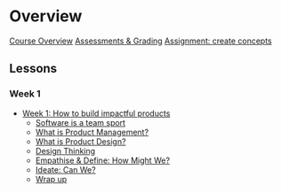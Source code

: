 # Overview

[Course Overview](pm-and-design.md)
[Assessments & Grading](assessments.md)
[Assignment: create concepts](assignment-concept-tests.md)

<!--

[Assignment: design replication](assignment-design-replication.md)
[Assignment: information architecture](assignment-information-architecture.md)
[Final Project Milestone 1: Concept Testing](concept-testing.md)
[Final Project Milestone 2: App Design](app-designs.md)
[Final Project](final-project.md)
[Live Classes]()

-->


## Lessons

### Week 1

- [Week 1: How to build impactful products](lessons/software-dev-teams.md)
  - [Software is a team sport](lessons/software-team/basics.md)
  - [What is Product Management?](lessons/software-team/what-is-pm.md)
  - [What is Product Design?](lessons/software-team/what-is-design.md)
  - [Design Thinking](lessons/software-team/design-thinking.md)
  - [Empathise & Define: How Might We?](lessons/software-team/empathize-and-define.md)
  - [Ideate: Can We?](lessons/software-team/ideate.md)
  - [Wrap up](lessons/software-team/wrap-up.md)

  
<!---

### Week 2

- [Week 2: User Research](lessons/ux-research.md)
  - [What is UX research?](lessons/ux-research/basics.md)
  - [UX Research Methods](lessons/ux-research/methods.md)
  - [Conducting User Research](lessons/ux-research/conducting-research.md)
  - [Concept Testing](lessons/ux-research/concept-testing.md)
  - [Wrap up](lessons/ux-research/wrap-up.md)

### Week 3

- [Week 3: UI Design Basics](lessons/ui-design-basics.md)
  - [Typography](lessons/ui-design-basics/typography.md)
  - [Color](lessons/ui-design-basics/color.md)
  - [Basic principles of UI Design](lessons/ui-design-basics/basic-principles.md)
  - [Introduction to Figma](lessons/ui-design-basics/introduction-to-Figma.md)
  - [Wrap up](lessons/ui-design-basics/wrap-up.md)


### Week 4

- [Week 4: More UI Design](lessons/more-ui-design.md)
  - [Design for Mobile (Android & iOS)](lessons/more-ui-design/mobile.md)
  - [Design for Web](lessons/more-ui-design/web.md)
  - [Introduction to Design Systems](lessons/more-ui-design/design-systems.md)
  - [Introduction to Accessibility](lessons/more-ui-design/accessibility.md)
  - [Wrap up](lessons/more-ui-design/wrap-up.md)


### Week 5
- [Week 5: Review and guest speakers](lessons/guest-speakers.md)


### Week 6
- [Week 6: Product Requirements](lessons/product-requirements.md)
  - [Build, Measure, Learn](lessons/product-requirements/build-measure-learn.md)
  - [Crafting the MVP](lessons/product-requirements/mvp.md)
  - [Product Roadmaps](lessons/product-requirements/roadmaps.md)
  - [Documenting product requirements](lessons/product-requirements/documentation.md)
  - [Wrap up](lessons/product-requirements/wrap-up.md)


### Week 7
- [Week 7: User Flows](lessons/user-flows.md)

### Week 8
- [Week 8: Prototyping](lessons/prototyping.md)

### Week 9
- [Week 9: Continuous Design Life Cycle](lessons/design-lifecycle.md)

### Week 10
- [Week 10: Final Project](final-project.md)

-->

